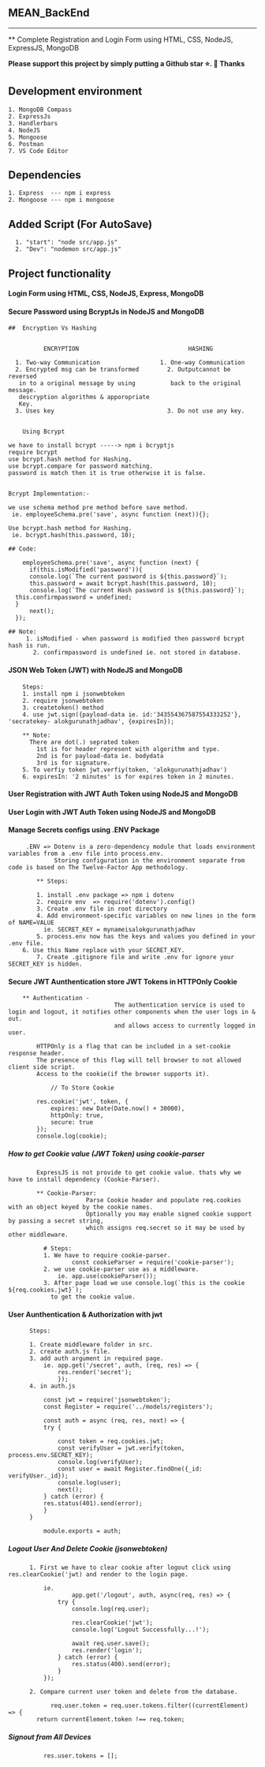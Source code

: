 ##   MEAN_BackEnd


****
** Complete Registration and Login Form using HTML, CSS, NodeJS, ExpressJS, MongoDB

**Please support this project by simply putting a Github star ⭐. 🙏 Thanks**

## Development environment

    1. MongoDB Compass
    2. ExpressJs
    3. Handlerbars
    4. NodeJS
    5. Mongoose
    6. Postman
    7. VS Code Editor

## Dependencies

    1. Express  --- npm i express
    2. Mongoose --- npm i mongoose
 
## Added Script  (For AutoSave)

	  1. "start": "node src/app.js"
	  2. "Dev": "nodemon src/app.js"


## Project functionality

####  Login Form using HTML, CSS, NodeJS, Express, MongoDB


####  Secure Password using BcryptJs in NodeJS and MongoDB

    ##  Encryption Vs Hashing
    
    
    	      ENCRYPTION                               HASHING
	
	  1. Two-way Communication			       1. One-way Communication
	  2. Encrypted msg can be transformed        2. Outputcannot be reversed 
	   in to a original message by using          back to the original message.
	   descryption algorithms & apporopriate
	   Key.
	  3. Uses key                                3. Do not use any key.  
    
    
    	Using Bcrypt 
	
	we have to install bcrypt -----> npm i bcryptjs
	require bcrypt 
	use bcrypt.hash method for Hashing.
	use bcrypt.compare for password matching.
	password is match then it is true otherwise it is false.
	
	
	Bcrypt Implementation:-
	
	we use schema method pre method before save method.
	 ie. employeeSchema.pre('save', async function (next)){};
	 
    Use bcrypt.hash method for Hashing.
	 ie. bcrypt.hash(this.password, 10);
	 
	## Code: 
	
	    employeeSchema.pre('save', async function (next) {
		  if(this.isModified('password')){
		  console.log(`The current password is ${this.password}`);
		  this.password = await bcrypt.hash(this.password, 10);
		  console.log(`The current Hash password is ${this.password}`);
      this.confirmpassword = undefined;
      }
		  next();
	  });
	
	## Note: 
	     1. isModified - when password is modified then password bcrypt hash is run.
		   2. confirmpassword is undefined ie. not stored in database.

####  JSON Web Token (JWT) with NodeJS and MongoDB
      
      	Steps: 
	    1. install npm i jsonwebtoken
	    2. require jsonwebtoken
	    3. createtoken() method
	    4. use jwt.sign({payload-data ie. id:'343554367587554333252'}, 'secratekey- alokgurunathjadhav', {expiresIn});
	
	    ** Note: 
	      There are dot(.) seprated token
		    1st is for header represent with algorithm and type.
		    2nd is for payload-data ie. bodydata
		    3rd is for signature.
	    5. To verfiy token jwt.verfiy(token, 'alokgurunathjadhav')
	    6. expiresIn: '2 minutes' is for expires token in 2 minutes.


#### User Registration with JWT Auth Token using NodeJS and MongoDB


#### User Login with JWT Auth Token using NodeJS and MongoDB


#### Manage Secrets configs using .ENV Package

	     .ENV => Dotenv is a zero-dependency module that loads environment variables from a .env file into process.env.
	             Storing configuration in the environment separate from code is based on The Twelve-Factor App methodology.
			
		    ** Steps:
		
		    1. install .env package => npm i dotenv
		    2. require env  => require('dotenv').config()
		    3. Create .env file in root directory
		    4. Add environment-specific variables on new lines in the form of NAME=VALUE
		      ie. SECRET_KEY = mynameisalokgurunathjadhav
		    5. process.env now has the keys and values you defined in your .env file.
        6. Use this Name replace with your SECRET_KEY.
		    7. Create .gitignore file and write .env for ignore your SECRET_KEY is hidden.

#### Secure JWT Aunthentication store JWT Tokens in HTTPOnly Cookie 

      	** Authentication -              
			                      The authentication service is used to login and logout, it notifies other components when the user logs in & out.
			                      and allows access to currently logged in user.
   
		    HTTPOnly is a flag that can be included in a set-cookie response header.
		    The presence of this flag will tell browser to not allowed client side script.
		    Access to the cookie(if the browser supports it).
		
			    // To Store Cookie
			
            res.cookie('jwt', token, {
                expires: new Date(Date.now() + 30000),
                httpOnly: true,
				secure: true
            });
            console.log(cookie);

##### How to get Cookie value (JWT Token) using cookie-parser

		    ExpressJS is not provide to get cookie value. thats why we have to install dependency (Cookie-Parser).
		
		    ** Cookie-Parser:
				          Parse Cookie header and populate req.cookies with an object keyed by the cookie names.
				          Optionally you may enable signed cookie support by passing a secret string,
				          which assigns req.secret so it may be used by other middleware.
				
		      # Steps:
		      1. We have to require cookie-parser.
				      const cookieParser = require('cookie-parser');
		      2. we use cookie-parser use as a middleware.
			      ie. app.use(cookieParser());
		      3. After page load we use console.log(`this is the cookie  ${req.cookies.jwt}`);
		        to get the cookie value.


#### User Aunthentication & Authorization with jwt

	      Steps:
	
	      1. Create middleware folder in src.
	      2. create auth.js file.
	      3. add auth argument in required page.
		      ie. app.get('/secret', auth, (req, res) => {
			      res.render('secret');
			      });
	      4. in auth.js
	
		      const jwt = require('jsonwebtoken');
		      const Register = require('../models/registers');

		      const auth = async (req, res, next) => {
		      try {
        
			      const token = req.cookies.jwt;
			      const verifyUser = jwt.verify(token, process.env.SECRET_KEY);
			      console.log(verifyUser);
			      const user = await Register.findOne({_id: verifyUser._id});
			      console.log(user);
			      next();
		      } catch (error) {
              res.status(401).send(error);
		      }
	      }

		      module.exports = auth;  

##### Logout User And Delete Cookie (jsonwebtoken)

	      1. First we have to clear cookie after logout click using res.clearCookie('jwt) and render to the login page.
	
		      ie. 	
				      app.get('/logout', auth, async(req, res) => {
			      try {
				      console.log(req.user);

				      res.clearCookie('jwt');
				      console.log('Logout Successfully...!');

				      await req.user.save();
				      res.render('login');
			      } catch (error) {
				      res.status(400).send(error);
			      }
		      });
		
	      2. Compare current user token and delete from the database.
	
		        req.user.token = req.user.tokens.filter((currentElement) => {
            return currentElement.token !== req.token;

##### Signout from All Devices

		      res.user.tokens = [];
